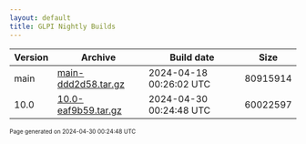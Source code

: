 ```yaml
---
layout: default
title: GLPI Nightly Builds
---
```


Version|Archive|Build date|Size
---|---|---|---
main|[main-ddd2d58.tar.gz](main-ddd2d58.tar.gz)|2024-04-18 00:26:02 UTC|80915914
10.0|[10.0-eaf9b59.tar.gz](10.0-eaf9b59.tar.gz)|2024-04-30 00:24:48 UTC|60022597

<font size="1">Page generated on 2024-04-30 00:24:48 UTC</font>
